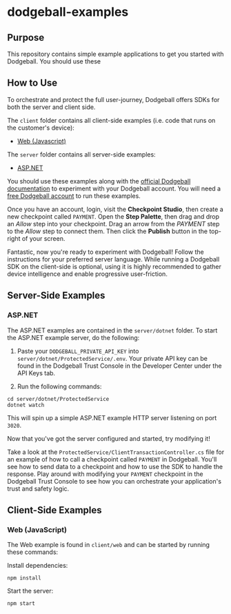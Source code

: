 # dodgeball-examples

## Purpose
This repository contains simple example applications to get you started with Dodgeball. You should use these

## How to Use
To orchestrate and protect the full user-journey, Dodgeball offers SDKs for both the server and client side.

The `client` folder contains all client-side examples (i.e. code that runs on the customer's device):
- [Web (Javascript)](#web-javascript)

The `server` folder contains all server-side examples:
- [ASP.NET](#asp-net-example)

You should use these examples along with the [official Dodgeball documentation](https://docs.dodgeballhq.com) to experiment with your Dodgeball account. You will need a [free Dodgeball account](https://app.dodgeballhq.com/signup) to run these examples. 

Once you have an account, login, visit the **Checkpoint Studio**, then create a new checkpoint called `PAYMENT`. Open the **Step Palette**, then drag and drop an *Allow* step into your checkpoint. Drag an arrow from the *PAYMENT* step to the *Allow* step to connect them. Then click the **Publish** button in the top-right of your screen.

Fantastic, now you're ready to experiment with Dodgeball! Follow the instructions for your preferred server language. While running a Dodgeball SDK on the client-side is optional, using it is highly recommended to gather device intelligence and enable progressive user-friction.

## Server-Side Examples

### ASP.NET

The ASP.NET examples are contained in the `server/dotnet` folder. To start the ASP.NET example server, do the following:

1. Paste your `DODGEBALL_PRIVATE_API_KEY` into `server/dotnet/ProtectedService/.env`. Your private API key can be found in the Dodgeball Trust Console in the Developer Center under the API Keys tab.

2. Run the following commands:

```
cd server/dotnet/ProtectedService
dotnet watch
```

This will spin up a simple ASP.NET example HTTP server listening on port `3020`.

Now that you've got the server configured and started, try modifying it!

Take a look at the `ProtectedService/ClientTransactionController.cs` file for an example of how to call a checkpoint called `PAYMENT` in Dodgeball. You'll see how to send data to a checkpoint and how to use the SDK to handle the response. Play around with modifying your `PAYMENT` checkpoint in the Dodgeball Trust Console to see how you can orchestrate your application's trust and safety logic.

## Client-Side Examples

### Web (JavaScript)

The Web example is found in `client/web` and can be started by running these commands:

Install dependencies:
```
npm install
```

Start the server:
```
npm start
```
